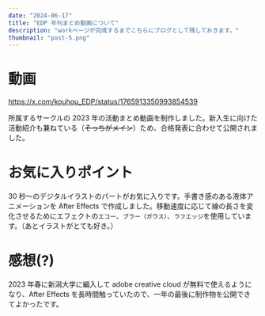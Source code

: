```yaml
---
date: "2024-06-17"
title: "EDP 年刊まとめ動画について"
description: "workページが完成するまでこちらにブログとして残しておきます。"
thumbnail: "post-5.png"
---
```


# 動画

https://x.com/kouhou_EDP/status/1765913350993854539

所属するサークルの 2023 年の活動まとめ動画を制作しました。新入生に向けた活動紹介も兼ねている（~~そっちがメイン~~）ため、合格発表に合わせて公開されました。

# お気に入りポイント

30 秒～のデジタルイラストのパートがお気に入りです。手書き感のある液体アニメーションを After Effects で作成しました。移動速度に応じて線の長さを変化させるためにエフェクトの`エコー`、`ブラー（ガウス）`、`ラフエッジ`を使用しています。（あとイラストがとても好き。）

# 感想(?)

2023 年春に新潟大学に編入して adobe creative cloud が無料で使えるようになり、After Effects を長時間触っていたので、一年の最後に制作物を公開できてよかったです。

